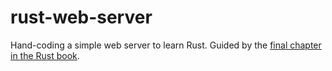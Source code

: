 # rust-web-server

Hand-coding a simple web server to learn Rust. Guided by the [final chapter in the Rust book](https://doc.rust-lang.org/book/ch20-01-single-threaded.html).
